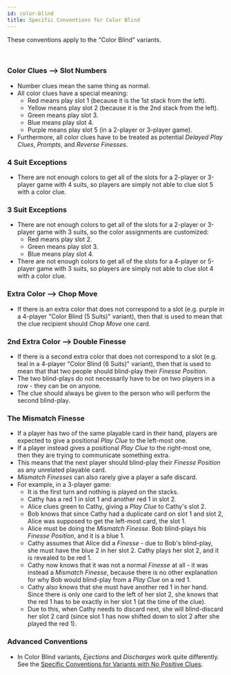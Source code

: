 ```yaml
---
id: color-blind
title: Specific Conventions for Color Blind
---
```


These conventions apply to the "Color Blind" variants.

<br />

### Color Clues --> Slot Numbers

- Number clues mean the same thing as normal.
- All color clues have a special meaning:
  - Red means play slot 1 (because it is the 1st stack from the left).
  - Yellow means play slot 2 (because it is the 2nd stack from the left).
  - Green means play slot 3.
  - Blue means play slot 4.
  - Purple means play slot 5 (in a 2-player or 3-player game).
- Furthermore, all color clues have to be treated as potential *Delayed Play Clues*, *Prompts*, and *Reverse Finesses*.

### 4 Suit Exceptions

- There are not enough colors to get all of the slots for a 2-player or 3-player game with 4 suits, so players are simply not able to clue slot 5 with a color clue.

### 3 Suit Exceptions

- There are not enough colors to get all of the slots for a 2-player or 3-player game with 3 suits, so the color assignments are customized:
  - Red means play slot 2.
  - Green means play slot 3.
  - Blue means play slot 4.
- There are not enough colors to get all of the slots for a 4-player or 5-player game with 3 suits, so players are simply not able to clue slot 4 with a color clue.

### Extra Color --> Chop Move

- If there is an extra color that does not correspond to a slot (e.g. purple in a 4-player "Color Blind (5 Suits)" variant), then that is used to mean that the clue recipient should *Chop Move* one card.

### 2nd Extra Color --> Double Finesse

- If there is a second extra color that does not correspond to a slot (e.g. teal in a 4-player "Color Blind (6 Suits)" variant), then that is used to mean that that two people should blind-play their *Finesse Position*.
- The two blind-plays do not necessarily have to be on two players in a row - they can be on anyone.
- The clue should always be given to the person who will perform the second blind-play.

### The Mismatch Finesse

- If a player has two of the same playable card in their hand, players are expected to give a positional *Play Clue* to the left-most one.
- If a player instead gives a positional *Play Clue* to the right-most one, then they are trying to communicate something extra.
- This means that the next player should blind-play their *Finesse Position* as any unrelated playable card.
- *Mismatch Finesses* can also rarely give a player a safe discard.
- For example, in a 3-player game:
  - It is the first turn and nothing is played on the stacks.
  - Cathy has a red 1 in slot 1 and another red 1 in slot 2.
  - Alice clues green to Cathy, giving a *Play Clue* to Cathy's slot 2.
  - Bob knows that since Cathy had a duplicate card on slot 1 and slot 2, Alice was supposed to get the left-most card, the slot 1.
  - Alice must be doing the *Mismatch Finesse*. Bob blind-plays his *Finesse Position*, and it is a blue 1.
  - Cathy assumes that Alice did a *Finesse* - due to Bob's blind-play, she must have the blue 2 in her slot 2. Cathy plays her slot 2, and it is revealed to be red 1.
  - Cathy now knows that it was not a normal *Finesse* at all - it was instead a *Mismatch Finesse*, because there is no other explanation for why Bob would blind-play from a *Play Clue* on a red 1.
  - Cathy also knows that she must have another red 1 in her hand. Since there is only one card to the left of her slot 2, she knows that the red 1 has to be exactly in her slot 1 (at the time of the clue).
  - Due to this, when Cathy needs to discard next, she will blind-discard her slot 2 card (since slot 1 has now shifted down to slot 2 after she played the red 1).

### Advanced Conventions

- In Color Blind variants, *Ejections* and *Discharges* work quite differently. See the [Specific Conventions for Variants with No Positive Clues](no-positive-clues.md).

